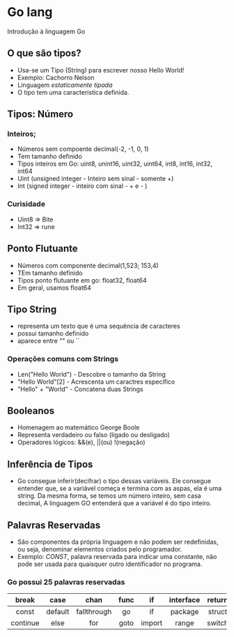 # Go lang
Introdução à linguagem Go

## O que são tipos?
* Usa-se um Tipo (String) para escrever nosso Hello World!
* Exemplo: Cachorro Nelson
* Linguagem _estaticamente tipada_
* O tipo tem uma característica definida.

## Tipos: Número
### Inteiros;
* Números sem compoente decimal(-2, -1, 0, 1)
* Tem tamanho definido
* Tipos inteiros em Go: uint8, unint16, uint32, uint64, int8, int16, int32, int64
* Uint (unsigned integer - Inteiro sem sinal - somente +)
* Int (signed integer - inteiro com sinal - + e - )
### Curisidade
* Uint8 => Bite
* Int32 => rune

## Ponto Flutuante
* Números com componente decimal(1,523; 153,4)
* TEm tamanho definido
* Tipos ponto flutuante em go: float32, float64
* Em geral, usamos float64

## Tipo String
* representa um texto que é uma sequência de caracteres
* possui tamanho definido
* aparece entre "" ou ``
 ### Operações comuns com Strings
 * Len("Hello World") - Descobre o tamanho da String
 * "Hello World"[2] - Acrescenta um caractres específico
 * "Hello" + "World" - Concatena duas Strings

## Booleanos
* Homenagem ao matemático George Boole
* Representa verdadeiro ou falso (ligado ou desligado)
* Operadores lógicos: &&(e), ||(ou) !(negação)

## Inferência de Tipos
* Go consegue inferir(decifrar) o tipo dessas variáveis. Ele consegue entender que, se a variável começa e termina com as aspas, ela é uma string. Da mesma forma, se temos um número inteiro, sem casa decimal, A linguagem GO entenderá que a variável é do tipo inteiro.

## Palavras Reservadas
* São componentes da própria linguagem e não podem ser redefinidas, ou seja, denominar elementos criados pelo programador.
* Exemplo: _CONST_, palavra reservada para indicar uma constante, não pode ser usada para quaisquer outro identificador no programa.
### Go possui 25 palavras reservadas
| break   | case     | chan       | func    | if       | interface | return | type      | var      | 
|  :---:  |  :----:  |  :---:     | :---:   | :---:    |  :---:    | :---:  | :---:     | :---:    |
| const   | default  |fallthrough | go      |  if      | package   | struct |  map      |          |
| continue| else     | for        | goto    |  import  | range     | switch | select    |          |
